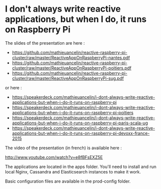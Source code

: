 I don't always write reactive applications, but when I do, it runs on Raspberry Pi
========================================

The slides of the presentation are here :

* https://github.com/mathieuancelin/reactive-raspberry-pi-cluster/raw/master/ReactiveAppOnRaspberryPi-nantes.pdf
* https://github.com/mathieuancelin/reactive-raspberry-pi-cluster/raw/master/ReactiveAppOnRaspberryPi-poitiers.pdf
* https://github.com/mathieuancelin/reactive-raspberry-pi-cluster/raw/master/ReactiveAppOnRaspberryPi-sug.pdf


or here :

* https://speakerdeck.com/mathieuancelin/i-dont-always-write-reactive-applications-but-when-i-do-it-runs-on-raspberry-pi
* https://speakerdeck.com/mathieuancelin/i-dont-always-write-reactive-applications-but-when-i-do-it-runs-on-raspberry-pi-poitiers
* https://speakerdeck.com/mathieuancelin/i-dont-always-write-reactive-applications-but-when-i-do-it-runs-on-raspberry-pi-paris-scala-ug
* https://speakerdeck.com/mathieuancelin/i-dont-always-write-reactive-applications-but-when-i-do-it-runs-on-raspberry-pi-devoxx-france-2015


The video of the presentation (in french) is available here :

http://www.youtube.com/watch?v=e8fBFsEXZ5E

The applications are located in the apps folder.
You'll need to install and run local Nginx, Cassandra and Elasticsearch instances to make it work.

Basic configuration files are available in the prod-config folder.
